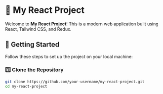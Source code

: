 # 🌟 My React Project

Welcome to **My React Project**! This is a modern web application built using React, Tailwind CSS, and Redux.

## 🚀 Getting Started

Follow these steps to set up the project on your local machine:

### 1️⃣ Clone the Repository
```sh
git clone https://github.com/your-username/my-react-project.git
cd my-react-project
